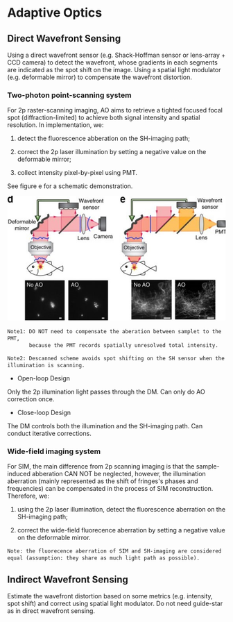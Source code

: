 # Adaptive Optics


## Direct Wavefront Sensing

Using a direct wavefront sensor (e.g. Shack-Hoffman sensor or lens-array + CCD camera) to detect the wavefront, whose gradients in each segments are indicated as the spot shift on the image. Using a spatial light modulator (e.g. deformable mirror) to compensate the wavefront distortion.


### Two-photon point-scanning system

For 2p raster-scanning imaging, AO aims to retrieve a tighted focused focal spot (diffraction-limited) to achieve both signal intensity and spatial resolution. In implementation, we: 

1) detect the fluorescence abberation on the SH-imaging path;

2) correct the 2p laser illumination by setting a negative value on the deformable mirror;

3) collect intensity pixel-by-pixel using PMT.

See figure e for a schematic demonstration.

![figure e](https://github.com/Jessie-ucb/Adaptive-Optics/blob/master/nmeth.4218-F3.jpg)

```
Note1: DO NOT need to compensate the aberation between samplet to the PMT, 
       because the PMT records spatially unresolved total intensity. 
```
```
Note2: Descanned scheme avoids spot shifting on the SH sensor when the illumination is scanning.
```

* Open-loop Design

Only the 2p illumination light passes through the DM. Can only do AO correction once.

* Close-loop Design

The DM controls both the illumination and the SH-imaging path. Can conduct iterative corrections.



### Wide-field imaging system

For SIM, the main difference from 2p scanning imaging is that the sample-induced abberation CAN NOT be neglected, however, the illumination aberration (mainly represented as the shift of fringes's phases and frequencies) can be compensated in the process of SIM reconstruction. Therefore, we: 

1) using the 2p laser illumination, detect the fluorescence aberration on the SH-imaging path;

2) correct the wide-field fluorecence aberration by setting a negative value on the deformable mirror.

 ```
 Note: the fluorecence aberration of SIM and SH-imaging are considered equal (assumption: they share as much light path as possible).
 ```



## Indirect Wavefront Sensing

Estimate the wavefront distortion based on some metrics (e.g. intensity, spot shift) and correct using spatial light modulator. Do not need guide-star as in direct wavefront sensing. 




